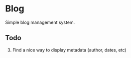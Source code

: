 # Blog

Simple blog management system.

## Todo
3. Find a nice way to display metadata (author, dates, etc)
